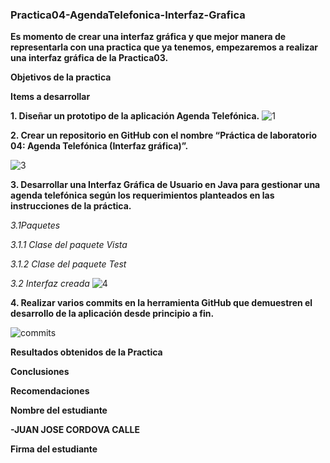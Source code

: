 ### Practica04-AgendaTelefonica-Interfaz-Grafica
**Es momento de crear una interfaz gráfica y que mejor manera de representarla con una practica que ya tenemos, empezaremos a realizar una interfaz gráfica de la Practica03.**

**Objetivos de la practica**



**Items a desarrollar**

**1.	Diseñar un prototipo de la aplicación Agenda Telefónica.**
![1](https://user-images.githubusercontent.com/65028186/82997080-86fb1200-9fcb-11ea-81df-51f357cf3a51.jpeg)

**2.	Crear un repositorio en GitHub con el nombre “Práctica de laboratorio 04: Agenda Telefónica (Interfaz gráfica)”.**

![3](https://user-images.githubusercontent.com/65028186/82997082-8793a880-9fcb-11ea-8843-55f894027e26.jpg)

**3.	Desarrollar una Interfaz Gráfica de Usuario en Java para gestionar una agenda telefónica según los requerimientos planteados en las instrucciones de la práctica.**

*3.1Paquetes*



*3.1.1 Clase del paquete Vista*



*3.1.2 Clase del paquete Test*



*3.2 Interfaz creada*
![4](https://user-images.githubusercontent.com/65028186/82997075-85c9e500-9fcb-11ea-9a62-9b6e4be101f3.jpg)


**4.	Realizar varios commits en la herramienta GitHub que demuestren el desarrollo de la aplicación desde principio a fin.**


![commits](https://user-images.githubusercontent.com/65028186/82997077-86627b80-9fcb-11ea-8376-2134ea591021.jpg)

**Resultados obtenidos de la Practica**



**Conclusiones**


**Recomendaciones**



**Nombre del estudiante**

**-JUAN JOSE CORDOVA CALLE**

**Firma del estudiante**

